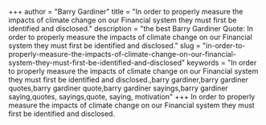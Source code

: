 +++
author = "Barry Gardiner"
title = "In order to properly measure the impacts of climate change on our Financial system they must first be identified and disclosed."
description = "the best Barry Gardiner Quote: In order to properly measure the impacts of climate change on our Financial system they must first be identified and disclosed."
slug = "in-order-to-properly-measure-the-impacts-of-climate-change-on-our-financial-system-they-must-first-be-identified-and-disclosed"
keywords = "In order to properly measure the impacts of climate change on our Financial system they must first be identified and disclosed.,barry gardiner,barry gardiner quotes,barry gardiner quote,barry gardiner sayings,barry gardiner saying,quotes, sayings,quote, saying, motivation"
+++
In order to properly measure the impacts of climate change on our Financial system they must first be identified and disclosed.
